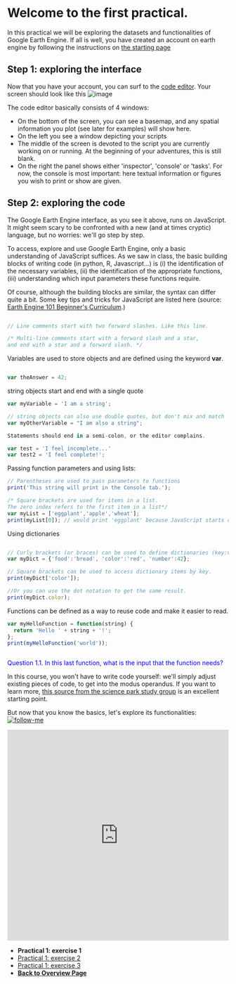 # Welcome to the first practical. 

In this practical we will be exploring the datasets and functionalities of Google Earth Engine. If all is well, you have created an account on earth engine by following the instructions on [the starting page](https://liesjacobs.github.io/World-Food-and_Ecosystems/)


## Step 1: exploring the interface

Now that you have your account, you can surf to the [code editor](code.earthengine.google.com/).
Your screen should look like this ![image](https://user-images.githubusercontent.com/89069805/129699267-c9c03178-f0b5-41be-83d9-96596d36e61c.png)

The code editor basically consists of 4 windows: 
- On the bottom of the screen, you can see a basemap, and any spatial information you plot (see later for examples) will show here. 
- On the left you see a window depicting your scripts
- The middle of the screen is devoted to the script you are currently working on or running. At the beginning of your adventures, this is still blank. 
- On the right the panel shows either 'inspector', 'console' or 'tasks'. For now, the console is most important: here textual information or figures you wish to print or show are given. 


## Step 2: exploring the code
The Google Earth Engine interface, as you see it above, runs on JavaScript. It might seem scary to be confronted with a new (and at times cryptic) language, but no worries: we'll go step by step. 

To access, explore and use Google Earth Engine, only a basic understanding of JavaScript suffices. As we saw in class, the basic building blocks of writing code (in python, R, Javascript...) is (i) the identification of the necessary variables, (ii) the identification of the appropriate functions, (iii) understanding which input parameters these functions require. 

Of course, although the building blocks are similar, the syntax can differ quite a bit. Some key tips and tricks for JavaScript are listed here (source: <a href="https://docs.google.com/document/d/1ZxRKMie8dfTvBmUNOO0TFMkd7ELGWf3WjX0JvESZdOE/edit" target="_blank">Earth Engine 101 Beginner's Curriculum</a>.)


```javascript

// Line comments start with two forward slashes. Like this line.

/* Multi-line comments start with a forward slash and a star,
and end with a star and a forward slash. */
```

Variables are used to store objects and are defined using the keyword **var**.
```javascript

var theAnswer = 42;
```
string objects start and end with a single quote
```javascript
var myVariable = 'I am a string';

// string objects can also use double quotes, but don't mix and match
var myOtherVariable = "I am also a string";
```

```javascript
Statements should end in a semi-colon, or the editor complains.

var test = 'I feel incomplete...'
var test2 = 'I feel complete!';
```

Passing function parameters and using lists: 
```javascript
// Parentheses are used to pass parameters to functions
print('This string will print in the Console tab.');

/* Square brackets are used for items in a list.
The zero index refers to the first item in a list*/
var myList = ['eggplant','apple','wheat'];
print(myList[0]); // would print 'eggplant' because JavaScript starts counting from 0 (and not from 1, like R)
```

Using dictionaries
```javascript

// Curly brackets (or braces) can be used to define dictionaries (key:value pairs).
var myDict = {'food':'bread', 'color':'red', 'number':42};

// Square brackets can be used to access dictionary items by key.
print(myDict['color']);

//Or you can use the dot notation to get the same result.
print(myDict.color);
```

Functions can be defined as a way to reuse code and make it easier to read.
```javascript
var myHelloFunction = function(string) {
  return 'Hello ' + string + '!';
};
print(myHelloFunction('world'));



```


<p style="color:blue;" "font-weight:bolder;">Question 1.1. In this last function, what is the input that the function needs? </p>



In this course, you won't have to write code yourself: we'll simply adjust existing pieces of code, to get into the modus operandus. If you want to learn more, [this source from the science park study group](https://scienceparkstudygroup.github.io/Intro-Google-Earth-Engine-lesson/) is an excellent starting point. 


But now that you know the basics, let's explore its functionalities: 
[![follow-me](https://github.com/liesjacobs/World-Food-and-Ecosystems/blob/gh-pages/Picture1.png)](https://liesjacobs.github.io/World-Food-and_Ecosystems/practical1/exploring.html)

<iframe width="640px" height= "480px" src= "https://forms.office.com/Pages/ResponsePage.aspx?id=zcrxoIxhA0S5RXb7PWh05Vl3_L7XnVBBlpWSqA8whj9UMU9SV0pMMUk2OVZQSTAzWE9EQ1dMVUxVNS4u&embed=true" frameborder= "0" marginwidth= "0" marginheight= "0" style= "border: none; max-width:100%; max-height:100vh" allowfullscreen webkitallowfullscreen mozallowfullscreen msallowfullscreen> </iframe>




<nav>
  <ul>
    <li><strong>Practical 1: exercise 1</strong></li>
    <li><a href="https://liesjacobs.github.io/World-Food-and-Ecosystems/practical1/exploring.html">Practical 1: exercise 2</a></li>
    <li><a href="https://liesjacobs.github.io/World-Food-and-Ecosystems/practical1/understandinggradients.html">Practical 1: exercise 3</a></li>
    <li><a href="https://liesjacobs.github.io/World-Food-and-Ecosystems/"><b>Back to Overview Page</b></a></li>
  </ul>
</nav>

